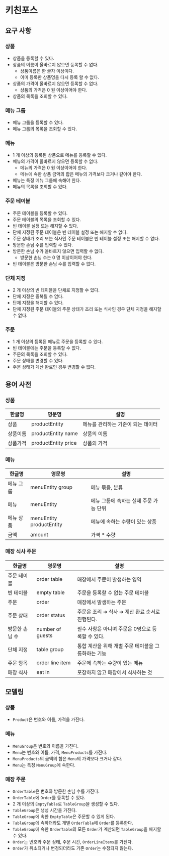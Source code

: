 # 키친포스

## 요구 사항

### 상품

* 상품을 등록할 수 있다.
* 상품의 이름이 올바르지 않으면 등록할 수 없다.
    * 상품이름은 한 글자 이상이다.
    * 이미 등록한 상품명을 다시 등록 할 수 없다.
* 상품의 가격이 올바르지 않으면 등록할 수 없다.
    * 상품의 가격은 0 원 이상이어야 한다.
* 상품의 목록을 조회할 수 있다.

### 메뉴 그룹

* 메뉴 그룹을 등록할 수 있다.
* 메뉴 그룹의 목록을 조회할 수 있다.

### 메뉴

* 1 개 이상의 등록된 상품으로 메뉴를 등록할 수 있다.
* 메뉴의 가격이 올바르지 않으면 등록할 수 없다.
    * 메뉴의 가격은 0 원 이상이어야 한다.
    * 메뉴에 속한 상품 금액의 합은 메뉴의 가격보다 크거나 같아야 한다.
* 메뉴는 특정 메뉴 그룹에 속해야 한다.
* 메뉴의 목록을 조회할 수 있다.

### 주문 테이블

* 주문 테이블을 등록할 수 있다.
* 주문 테이블의 목록을 조회할 수 있다.
* 빈 테이블 설정 또는 해지할 수 있다.
* 단체 지정된 주문 테이블은 빈 테이블 설정 또는 해지할 수 없다.
* 주문 상태가 조리 또는 식사인 주문 테이블은 빈 테이블 설정 또는 해지할 수 없다.
* 방문한 손님 수를 입력할 수 있다.
* 방문한 손님 수가 올바르지 않으면 입력할 수 없다.
    * 방문한 손님 수는 0 명 이상이어야 한다.
* 빈 테이블은 방문한 손님 수를 입력할 수 없다.

### 단체 지정

* 2 개 이상의 빈 테이블을 단체로 지정할 수 있다.
* 단체 지정은 중복될 수 없다.
* 단체 지정을 해지할 수 있다.
* 단체 지정된 주문 테이블의 주문 상태가 조리 또는 식사인 경우 단체 지정을 해지할 수 없다.

### 주문

* 1 개 이상의 등록된 메뉴로 주문을 등록할 수 있다.
* 빈 테이블에는 주문을 등록할 수 없다.
* 주문의 목록을 조회할 수 있다.
* 주문 상태를 변경할 수 있다.
* 주문 상태가 계산 완료인 경우 변경할 수 없다.

## 용어 사전

### 상품

| 한글명 | 영문명 | 설명 |
| --- | --- | --- |
| 상품 | productEntity | 메뉴를 관리하는 기준이 되는 데이터 |
| 상품이름 | productEntity name | 상품의 이름 |
| 상품가격 | productEntity price | 상품의 가격 |

### 메뉴

| 한글명 | 영문명 | 설명 |
| --- | --- | --- |
| 메뉴 그룹 | menuEntity group | 메뉴 묶음, 분류 |
| 메뉴 | menuEntity | 메뉴 그룹에 속하는 실제 주문 가능 단위 |
| 메뉴 상품 | menuEntity productEntity | 메뉴에 속하는 수량이 있는 상품 |
| 금액 | amount | 가격 * 수량 |

### 매장 식사 주문

| 한글명 | 영문명 | 설명 |
| --- | --- | --- |
| 주문 테이블 | order table | 매장에서 주문이 발생하는 영역 |
| 빈 테이블 | empty table | 주문을 등록할 수 없는 주문 테이블 |
| 주문 | order | 매장에서 발생하는 주문 |
| 주문 상태 | order status | 주문은 조리 ➜ 식사 ➜ 계산 완료 순서로 진행된다. |
| 방문한 손님 수 | number of guests | 필수 사항은 아니며 주문은 0명으로 등록할 수 있다. |
| 단체 지정 | table group | 통합 계산을 위해 개별 주문 테이블을 그룹화하는 기능 |
| 주문 항목 | order line item | 주문에 속하는 수량이 있는 메뉴 |
| 매장 식사 | eat in | 포장하지 않고 매장에서 식사하는 것 |

## 모델링

### 상품

* `Product`은 번호와 이름, 가격을 가진다.

### 메뉴

* `MenuGroup`은 번호와 이름을 가진다.
* `Menu`는 번호와 이름, 가격, `MenuProducts`를 가진다.
* `MenuProducts`의 금액의 합은 `Menu`의 가격보다 크거나 같다.
* `Menu`는 특정 `MenuGroup`에 속한다.

### 매장 주문

* `OrderTable`은 번호와 방문한 손님 수를 가진다.
* `OrderTable`에 `Order`를 등록할 수 있다.
* 2 개 이상의 `EmptyTable`로 `TableGroup`을 생성할 수 있다.
* `TableGroup`은 생성 시간을 가진다.
* `TableGroup`에 속한 `EmptyTable`은 주문할 수 있게 된다.
* `TableGroup`에 속하더라도 개별 `OrderTable`에 `Order`를 등록한다.
* `TableGroup`에 속한 `OrderTable`의 모든 `Order`가 계산되면 `TableGroup`을 해지할 수 있다.
* `Order`는 번호와 주문 상태, 주문 시간, `OrderLineItems`를 가진다.
* `Order`가 취소되거나 변경되더라도 기존 `Order`는 수정되지 않는다.
